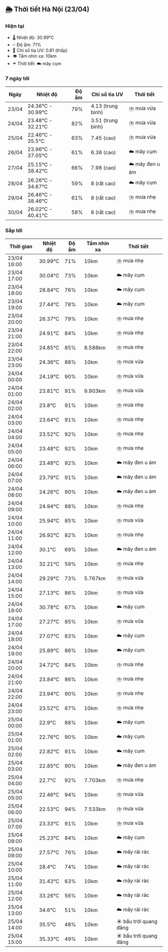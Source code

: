 ## 🌦️ Thời tiết Hà Nội (23/04)

### Hiện tại

- 🌡️ Nhiệt độ: 30.99℃
- 💦 Độ ẩm: 71%
- 🌟 Chỉ số tia UV: 0.81 (thấp)
- 👁️ Tầm nhìn xa: 10km
- ☂️ Thời tiết: ☁️ mây cụm

### 7 ngày tới

| Ngày | Nhiệt độ | Độ ẩm | Chỉ số tia UV | Thời tiết |
| --- | --- | --- | --- | --- |
| 23/04 | 24.36℃ - 30.99℃ | 79% | 4.13 (trung bình) | ⛈️ mưa vừa |
| 24/04 | 23.48℃ - 32.21℃ | 82% | 3.51 (trung bình) | ⛈️ mưa vừa |
| 25/04 | 22.46℃ - 35.5℃ | 63% | 7.45 (cao) | ⛈️ mưa vừa |
| 26/04 | 23.96℃ - 37.05℃ | 61% | 6.38 (cao) | ☁️ mây cụm |
| 27/04 | 25.15℃ - 38.42℃ | 66% | 7.98 (cao) | ☁️ mây đen u ám |
| 28/04 | 26.26℃ - 34.67℃ | 59% | 8 (rất cao) | ☁️ mây cụm |
| 29/04 | 26.46℃ - 38.46℃ | 61% | 8 (rất cao) | ⛈️ mưa nhẹ |
| 30/04 | 26.02℃ - 40.41℃ | 58% | 8 (rất cao) | ⛈️ mưa nhẹ |

### Sắp tới

| Thời gian | Nhiệt độ | Độ ẩm | Tầm nhìn xa | Thời tiết |
| --- | --- | --- | --- | --- |
| 23/04 16:00 | 30.99℃ | 71% | 10km | ⛈️ mưa nhẹ |
| 23/04 17:00 | 30.04℃ | 73% | 10km | ☁️ mây cụm |
| 23/04 18:00 | 28.84℃ | 76% | 10km | ☁️ mây cụm |
| 23/04 19:00 | 27.44℃ | 78% | 10km | ☁️ mây cụm |
| 23/04 20:00 | 26.37℃ | 79% | 10km | ⛈️ mưa nhẹ |
| 23/04 21:00 | 24.91℃ | 84% | 10km | ⛈️ mưa nhẹ |
| 23/04 22:00 | 24.85℃ | 85% | 8.588km | ⛈️ mưa nhẹ |
| 23/04 23:00 | 24.36℃ | 88% | 10km | ⛈️ mưa vừa |
| 24/04 00:00 | 24.19℃ | 90% | 10km | ⛈️ mưa vừa |
| 24/04 01:00 | 23.81℃ | 91% | 9.903km | ⛈️ mưa vừa |
| 24/04 02:00 | 23.8℃ | 91% | 10km | ⛈️ mưa nhẹ |
| 24/04 03:00 | 23.64℃ | 91% | 10km | ⛈️ mưa nhẹ |
| 24/04 04:00 | 23.52℃ | 92% | 10km | ⛈️ mưa nhẹ |
| 24/04 05:00 | 23.48℃ | 92% | 10km | ⛈️ mưa nhẹ |
| 24/04 06:00 | 23.48℃ | 92% | 10km | ☁️ mây đen u ám |
| 24/04 07:00 | 23.79℃ | 91% | 10km | ☁️ mây đen u ám |
| 24/04 08:00 | 24.26℃ | 90% | 10km | ☁️ mây đen u ám |
| 24/04 09:00 | 24.94℃ | 88% | 10km | ⛈️ mưa nhẹ |
| 24/04 10:00 | 25.94℃ | 85% | 10km | ⛈️ mưa vừa |
| 24/04 11:00 | 26.92℃ | 82% | 10km | ⛈️ mưa nhẹ |
| 24/04 12:00 | 30.1℃ | 69% | 10km | ☁️ mây đen u ám |
| 24/04 13:00 | 32.21℃ | 59% | 10km | ⛈️ mưa nhẹ |
| 24/04 14:00 | 29.29℃ | 73% | 5.767km | ⛈️ mưa vừa |
| 24/04 15:00 | 27.13℃ | 86% | 10km | ⛈️ mưa vừa |
| 24/04 16:00 | 30.78℃ | 67% | 10km | ☁️ mây cụm |
| 24/04 17:00 | 27.27℃ | 85% | 10km | ⛈️ mưa vừa |
| 24/04 18:00 | 27.07℃ | 83% | 10km | ☁️ mây cụm |
| 24/04 19:00 | 25.89℃ | 86% | 10km | ☁️ mây cụm |
| 24/04 20:00 | 24.72℃ | 84% | 10km | ⛈️ mưa nhẹ |
| 24/04 21:00 | 23.84℃ | 86% | 10km | ⛈️ mưa nhẹ |
| 24/04 22:00 | 23.94℃ | 90% | 10km | ⛈️ mưa nhẹ |
| 24/04 23:00 | 23.52℃ | 87% | 10km | ⛈️ mưa nhẹ |
| 25/04 00:00 | 22.9℃ | 88% | 10km | ☁️ mây cụm |
| 25/04 01:00 | 22.76℃ | 90% | 10km | ☁️ mây cụm |
| 25/04 02:00 | 22.82℃ | 91% | 10km | ☁️ mây cụm |
| 25/04 03:00 | 22.85℃ | 90% | 10km | ☁️ mây đen u ám |
| 25/04 04:00 | 22.7℃ | 92% | 7.703km | ⛈️ mưa nhẹ |
| 25/04 05:00 | 22.46℃ | 94% | 10km | ⛈️ mưa vừa |
| 25/04 06:00 | 22.53℃ | 94% | 7.533km | ⛈️ mưa vừa |
| 25/04 07:00 | 23.33℃ | 91% | 10km | ⛈️ mưa vừa |
| 25/04 08:00 | 25.23℃ | 84% | 10km | ☁️ mây cụm |
| 25/04 09:00 | 27.57℃ | 76% | 10km | ☁️ mây rải rác |
| 25/04 10:00 | 28.4℃ | 74% | 10km | ☁️ mây rải rác |
| 25/04 11:00 | 31.43℃ | 63% | 10km | ☁️ mây rải rác |
| 25/04 12:00 | 33.26℃ | 56% | 10km | ☁️ mây rải rác |
| 25/04 13:00 | 34.6℃ | 51% | 10km | ☁️ mây rải rác |
| 25/04 14:00 | 35.5℃ | 48% | 10km | ☀️ bầu trời quang đãng |
| 25/04 15:00 | 35.33℃ | 49% | 10km | ☀️ bầu trời quang đãng |
